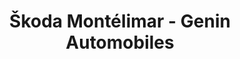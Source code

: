 ---
title: "Škoda Montélimar - Genin Automobiles"
url: /montelimar/skoda-montelimar-genin-automobiles/
shop: voiture
---